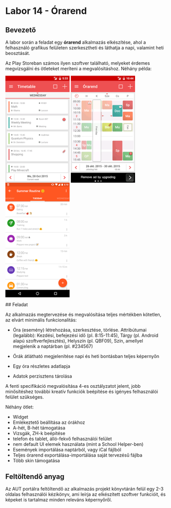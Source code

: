 # Labor 14 - Órarend

## Bevezető

A labor során a feladat egy **órarend** alkalmazás elkészítése, ahol a felhasználó grafikus felületen szerkesztheti és láthatja a napi, valamint heti beosztását.

Az Play Storeban számos ilyen szoftver található, melyeket érdemes megvizsgálni és ötleteket meríteni a megvalósításhoz. Néhány példa:

<img src="./assets/t1.png" width="200" align="middle">

<img src="./assets/t2.png" width="200" align="middle">

<img src="./assets/t3.png" width="200" align="middle">



## Feladat

Az alkalmazás megtervezése és megvalósítása teljes mértékben kötetlen, az elvárt minimális funkcionalitás:

*	Óra (esemény) létrehozása, szerkesztése, törlése. Attribútumai (legalább): Kezdési, befejezési idő (pl. 8:15-11:45), Tárgy (pl. Android alapú szoftverfejlesztés), Helyszín (pl. QBF09), Szín, amellyel megjelenik a naptárban (pl. #234567)

*	Órák átlátható megjelenítése napi és heti bontásban teljes képernyőn
*	Egy óra részletes adatlapja

*	Adatok perzisztens tárolása 

A fenti specifikáció megvalósítása 4-es osztályzatot jelent, jobb minősítéshez további kreatív funkciók beépítése és igényes felhasználói felület szükséges.

Néhány ötlet:

*	Widget
*	Emlékeztető beállítása az órákhoz
*	A-hét, B-hét támogatása
*	Vizsgák, ZH-k beépítése
*	telefon és tablet, álló-fekvő felhasználói felület
*	nem default UI elemek használata (mint a School Helper-ben)
*	Események importálása naptárból, vagy iCal fájlból
*	Teljes órarend exportálása-importálása saját tervezésű fájlba
*	Több skin támogatása


## Feltöltendő anyag
Az AUT portálra feltöltendő az alkalmazás projekt könyvtárán felül egy 2-3 oldalas felhasználói kézikönyv, ami leírja az elkészített szoftver funkcióit, és képeket is tartalmaz minden releváns képernyőről. 